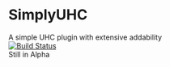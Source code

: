 # SimplyUHC
A simple UHC plugin with extensive addability
<br>
[![Build Status](https://travis-ci.org/gilrosenthal/SimplyUHC.svg?branch=master)](https://travis-ci.org/gilrosenthal/SimplyUHC)
<br>
Still in Alpha
